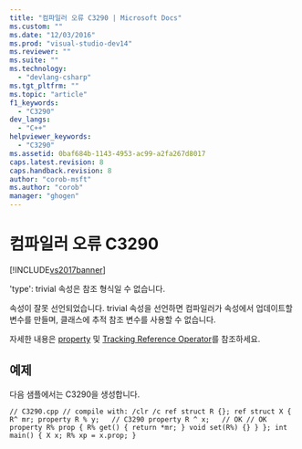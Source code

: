```yaml
---
title: "컴파일러 오류 C3290 | Microsoft Docs"
ms.custom: ""
ms.date: "12/03/2016"
ms.prod: "visual-studio-dev14"
ms.reviewer: ""
ms.suite: ""
ms.technology: 
  - "devlang-csharp"
ms.tgt_pltfrm: ""
ms.topic: "article"
f1_keywords: 
  - "C3290"
dev_langs: 
  - "C++"
helpviewer_keywords: 
  - "C3290"
ms.assetid: 0baf684b-1143-4953-ac99-a2fa267d8017
caps.latest.revision: 8
caps.handback.revision: 8
author: "corob-msft"
ms.author: "corob"
manager: "ghogen"
---
```

# 컴파일러 오류 C3290
[!INCLUDE[vs2017banner](../../assembler/inline/includes/vs2017banner.md)]

'type': trivial 속성은 참조 형식일 수 없습니다.  
  
 속성이 잘못 선언되었습니다. trivial 속성을 선언하면 컴파일러가 속성에서 업데이트할 변수를 만들며, 클래스에 추적 참조 변수를 사용할 수 없습니다.  
  
 자세한 내용은 [property](../../windows/property-cpp-component-extensions.md) 및 [Tracking Reference Operator](../../windows/tracking-reference-operator-cpp-component-extensions.md)를 참조하세요.  
  
## 예제  
 다음 샘플에서는 C3290을 생성합니다.  
  
```  
// C3290.cpp // compile with: /clr /c ref struct R {}; ref struct X { R^ mr; property R % y;   // C3290 property R ^ x;   // OK // OK property R% prop { R% get() { return *mr; } void set(R%) {} } }; int main() { X x; R% xp = x.prop; }  
```